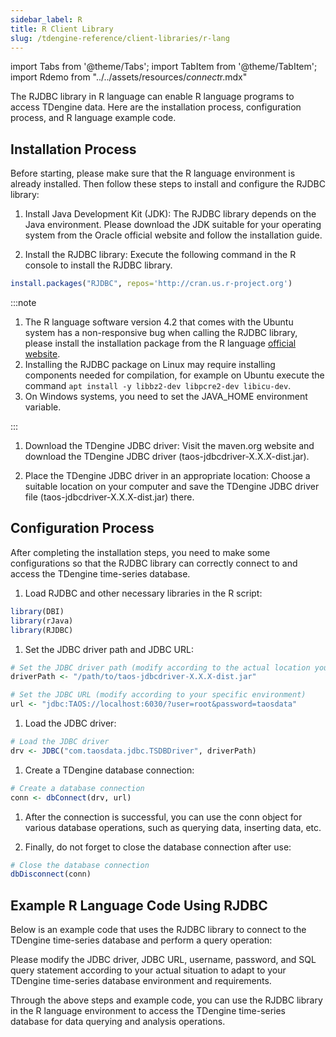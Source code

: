 ```yaml
---
sidebar_label: R
title: R Client Library
slug: /tdengine-reference/client-libraries/r-lang
---
```


import Tabs from '@theme/Tabs';
import TabItem from '@theme/TabItem';
import Rdemo from "../../assets/resources/*connect*r.mdx"

The RJDBC library in R language can enable R language programs to access TDengine data. Here are the installation process, configuration process, and R language example code.

## Installation Process

Before starting, please make sure that the R language environment is already installed. Then follow these steps to install and configure the RJDBC library:

1. Install Java Development Kit (JDK): The RJDBC library depends on the Java environment. Please download the JDK suitable for your operating system from the Oracle official website and follow the installation guide.

1. Install the RJDBC library: Execute the following command in the R console to install the RJDBC library.

```r
install.packages("RJDBC", repos='http://cran.us.r-project.org')
```

:::note

1. The R language software version 4.2 that comes with the Ubuntu system has a non-responsive bug when calling the RJDBC library, please install the installation package from the R language [official website](https://www.r-project.org/).
1. Installing the RJDBC package on Linux may require installing components needed for compilation, for example on Ubuntu execute the command `apt install -y libbz2-dev libpcre2-dev libicu-dev`.
1. On Windows systems, you need to set the JAVA_HOME environment variable.

:::

1. Download the TDengine JDBC driver: Visit the maven.org website and download the TDengine JDBC driver (taos-jdbcdriver-X.X.X-dist.jar).

1. Place the TDengine JDBC driver in an appropriate location: Choose a suitable location on your computer and save the TDengine JDBC driver file (taos-jdbcdriver-X.X.X-dist.jar) there.

## Configuration Process

After completing the installation steps, you need to make some configurations so that the RJDBC library can correctly connect to and access the TDengine time-series database.

1. Load RJDBC and other necessary libraries in the R script:

```r
library(DBI)
library(rJava)
library(RJDBC)
```

1. Set the JDBC driver path and JDBC URL:

```r
# Set the JDBC driver path (modify according to the actual location you saved)
driverPath <- "/path/to/taos-jdbcdriver-X.X.X-dist.jar"

# Set the JDBC URL (modify according to your specific environment)
url <- "jdbc:TAOS://localhost:6030/?user=root&password=taosdata"
```

1. Load the JDBC driver:

```r
# Load the JDBC driver
drv <- JDBC("com.taosdata.jdbc.TSDBDriver", driverPath)
```

1. Create a TDengine database connection:

```r
# Create a database connection
conn <- dbConnect(drv, url)
```

1. After the connection is successful, you can use the conn object for various database operations, such as querying data, inserting data, etc.

1. Finally, do not forget to close the database connection after use:

```r
# Close the database connection
dbDisconnect(conn)
```

## Example R Language Code Using RJDBC

Below is an example code that uses the RJDBC library to connect to the TDengine time-series database and perform a query operation:

<Rdemo/>

Please modify the JDBC driver, JDBC URL, username, password, and SQL query statement according to your actual situation to adapt to your TDengine time-series database environment and requirements.

Through the above steps and example code, you can use the RJDBC library in the R language environment to access the TDengine time-series database for data querying and analysis operations.
